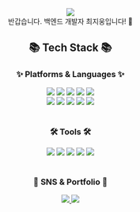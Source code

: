 <div align=center>
	<img src="https://capsule-render.vercel.app/api?type=waving&color=auto&height=200&section=header&text=zwoong%20Github!&fontSize=90" />	
</div>

<div align=center>
반갑습니다. 백엔드 개발자 최지웅입니다! 🙂

</br>

<div align=center>
	<h2>📚 Tech Stack 📚</h2>
	<h3>✨ Platforms & Languages ✨</h3>
</div>
<div align="center">
	<img src="https://img.shields.io/badge/JavaScript-F7DF1E?style=flat&logo=JavaScript&logoColor=white" />
	<img src="https://img.shields.io/badge/TypeScript-007ec6?style=flat&logo=TypeScript&logoColor=white" />
	<img src="https://img.shields.io/badge/Node.js-007396?style=flat&logo=Node.js&logoColor=white" />
	<img src="https://img.shields.io/badge/Express.js-6DB33F?style=flat&logo=Express&logoColor=white" />
	<img src="https://img.shields.io/badge/NestJs-7952B3?style=flat&logo=NestJs&logoColor=white" />
	<br>
	<img src="https://img.shields.io/badge/MongoDB%20SQL-F80000?style=flat&logo=MongoDB&logoColor=white" />
	<img src="https://img.shields.io/badge/MySQL-4479A1?style=flat&logo=MySQL&logoColor=white" />
	<img src="https://img.shields.io/badge/redis-003545?style=flat&logo=redis&logoColor=white" />
	<img src="https://img.shields.io/badge/docker-FF0000?style=flat&logo=docker&logoColor=white" />
	<img src="https://img.shields.io/badge/linux-0F3545?style=flat&logo=linux&logoColor=white" />
</div>
<br>
<div align=center>
	<h3>🛠 Tools 🛠</h3>
</div>
<div align=center>
	<img src="https://img.shields.io/badge/Visual%20Studio%20Code-007ACC?style=flat&logo=VisualStudioCode&logoColor=white" />
	<img src="https://img.shields.io/badge/Swagger-111111?style=flat&logo=Swagger&logoColor=white" />
	<img src="https://img.shields.io/badge/AWS-232F3E?style=flat&logo=AmazonAWS&logoColor=white" />
	<img src="https://img.shields.io/badge/GitHub-181717?style=flat&logo=GitHub&logoColor=white" />
	<img src="https://img.shields.io/badge/jira-207346?style=flat&logo=jira&logoColor=white" />
</div>
<br>
<div align=center>
	<h3>🎨 SNS & Portfolio 🎨</h3>
</div>
<div align=center>
	<a href="mailto:zwoong6867@gmail.com">
		<img src="https://img.shields.io/badge/Mail-30B980?style=flat&logo=Gmail&logoColor=white" />
	</a>
	<a href="https://serious-jacket-d34.notion.site/Study-with-me-978ad1be9a2a4daa83e34a1e0ed8e57b">
		<img src="https://img.shields.io/badge/Notion-000000?style=flat&logo=Notion&logoColor=white" />
	</a>
	<br>
</div>

